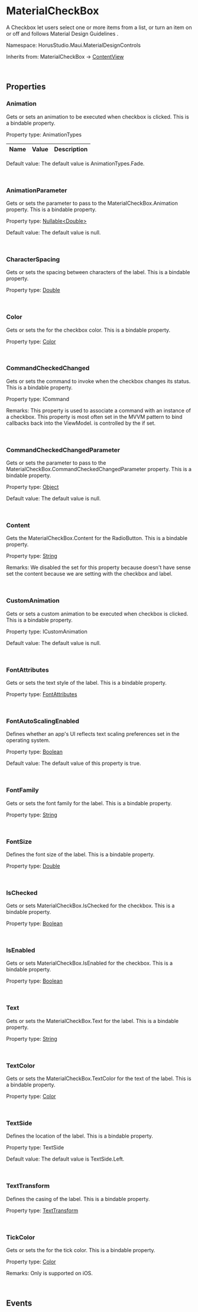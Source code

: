 # MaterialCheckBox

A Checkbox  let users select one or more items from a list, or turn an item on or off and follows Material Design Guidelines [](https://m3.material.io/components/checkbox/overview).

Namespace: HorusStudio.Maui.MaterialDesignControls

Inherits from: MaterialCheckBox → [ContentView](https://learn.microsoft.com/en-us/dotnet/api/microsoft.maui.controls.contentview)

<br>

## Properties

### <a id="properties-animation"/>**Animation**

Gets or sets an animation to be executed when checkbox is clicked. This is a bindable property.

Property type: AnimationTypes<br>

| Name | Value | Description |
| --- | --: | --- |

Default value: The default value is AnimationTypes.Fade.

<br>

### <a id="properties-animationparameter"/>**AnimationParameter**

Gets or sets the parameter to pass to the MaterialCheckBox.Animation property. This is a bindable property.

Property type: [Nullable&lt;Double&gt;](https://learn.microsoft.com/en-us/dotnet/api/system.nullable-1)<br>

Default value: The default value is null.

<br>

### <a id="properties-characterspacing"/>**CharacterSpacing**

Gets or sets the spacing between characters of the label. This is a bindable property.

Property type: [Double](https://learn.microsoft.com/en-us/dotnet/api/system.double)<br>

<br>

### <a id="properties-color"/>**Color**

Gets or sets the  for the checkbox color. This is a bindable property.

Property type: [Color](https://learn.microsoft.com/en-us/dotnet/api/microsoft.maui.graphics.color)<br>

<br>

### <a id="properties-commandcheckedchanged"/>**CommandCheckedChanged**

Gets or sets the command to invoke when the checkbox changes its status. This is a bindable property.

Property type: ICommand<br>

Remarks: This property is used to associate a command with an instance of a checkbox. This property is most often set in the MVVM pattern to bind callbacks back into the ViewModel.  is controlled by the  if set.

<br>

### <a id="properties-commandcheckedchangedparameter"/>**CommandCheckedChangedParameter**

Gets or sets the parameter to pass to the MaterialCheckBox.CommandCheckedChangedParameter property. This is a bindable property.

Property type: [Object](https://learn.microsoft.com/en-us/dotnet/api/system.object)<br>

Default value: The default value is null.

<br>

### <a id="properties-content"/>**Content**

Gets the MaterialCheckBox.Content for the RadioButton. This is a bindable property.

Property type: [String](https://learn.microsoft.com/en-us/dotnet/api/system.string)<br>

Remarks: We disabled the set for this property because doesn't have sense set the content because we are setting with the checkbox and label.

<br>

### <a id="properties-customanimation"/>**CustomAnimation**

Gets or sets a custom animation to be executed when checkbox is clicked. This is a bindable property.

Property type: ICustomAnimation<br>

Default value: The default value is null.

<br>

### <a id="properties-fontattributes"/>**FontAttributes**

Gets or sets the text style of the label. This is a bindable property.

Property type: [FontAttributes](https://learn.microsoft.com/en-us/dotnet/api/microsoft.maui.controls.fontattributes)<br>

<br>

### <a id="properties-fontautoscalingenabled"/>**FontAutoScalingEnabled**

Defines whether an app's UI reflects text scaling preferences set in the operating system.

Property type: [Boolean](https://learn.microsoft.com/en-us/dotnet/api/system.boolean)<br>

Default value: The default value of this property is true.

<br>

### <a id="properties-fontfamily"/>**FontFamily**

Gets or sets the font family for the label. This is a bindable property.

Property type: [String](https://learn.microsoft.com/en-us/dotnet/api/system.string)<br>

<br>

### <a id="properties-fontsize"/>**FontSize**

Defines the font size of the label. This is a bindable property.

Property type: [Double](https://learn.microsoft.com/en-us/dotnet/api/system.double)<br>

<br>

### <a id="properties-ischecked"/>**IsChecked**

Gets or sets MaterialCheckBox.IsChecked for the checkbox. This is a bindable property.

Property type: [Boolean](https://learn.microsoft.com/en-us/dotnet/api/system.boolean)<br>

<br>

### <a id="properties-isenabled"/>**IsEnabled**

Gets or sets MaterialCheckBox.IsEnabled for the checkbox. This is a bindable property.

Property type: [Boolean](https://learn.microsoft.com/en-us/dotnet/api/system.boolean)<br>

<br>

### <a id="properties-text"/>**Text**

Gets or sets the MaterialCheckBox.Text for the label. This is a bindable property.

Property type: [String](https://learn.microsoft.com/en-us/dotnet/api/system.string)<br>

<br>

### <a id="properties-textcolor"/>**TextColor**

Gets or sets the MaterialCheckBox.TextColor for the text of the label. This is a bindable property.

Property type: [Color](https://learn.microsoft.com/en-us/dotnet/api/microsoft.maui.graphics.color)<br>

<br>

### <a id="properties-textside"/>**TextSide**

Defines the location of the label. This is a bindable property.

Property type: TextSide<br>

Default value: The default value is TextSide.Left.

<br>

### <a id="properties-texttransform"/>**TextTransform**

Defines the casing of the label. This is a bindable property.

Property type: [TextTransform](https://learn.microsoft.com/en-us/dotnet/api/microsoft.maui.texttransform)<br>

<br>

### <a id="properties-tickcolor"/>**TickColor**

Gets or sets the  for the tick color. This is a bindable property.

Property type: [Color](https://learn.microsoft.com/en-us/dotnet/api/microsoft.maui.graphics.color)<br>

Remarks: Only is supported on iOS.

<br>

## Events
